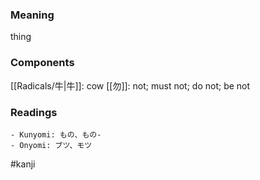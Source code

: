 ### Meaning

thing

### Components

[[Radicals/牛|牛]]: cow [[勿]]: not; must not; do not; be not

### Readings

```
- Kunyomi: もの、もの-
- Onyomi: ブツ、モツ
```

#kanji